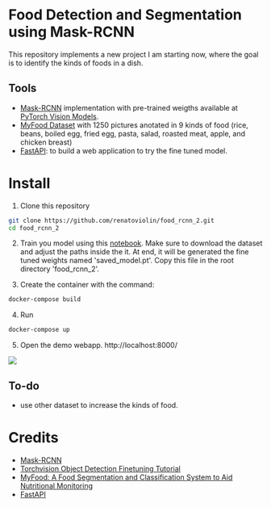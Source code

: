 # Food Detection and Segmentation using Mask-RCNN

This repository implements a new project I am starting now, where the goal is to identify the kinds of foods in a dish.

## Tools
- [Mask-RCNN]() implementation with pre-trained weigths available at [PyTorch Vision Models](https://pytorch.org/vision/stable/models.html#object-detection-instance-segmentation-and-person-keypoint-detection).
- [MyFood Dataset](https://zenodo.org/record/4041488#.YEzSwy2708Z) with 1250 pictures anotated in 9 kinds of food (rice, beans, boiled egg, fried egg, pasta, salad, roasted meat, apple, and chicken breast)
- [FastAPI](https://fastapi.tiangolo.com): to build a web application to try the fine tuned model.


# Install
1. Clone this repository
```bash
git clone https://github.com/renatoviolin/food_rcnn_2.git
cd food_rcnn_2
```

2. Train you model using this [notebook](). Make sure to download the dataset and adjust the paths inside the it. At end, it will be generated the fine tuned weights named 'saved_model.pt'. Copy this file in the root directory 'food_rcnn_2'.


3. Create the container with the command:
```bash
docker-compose build
```

4. Run 
```bash
docker-compose up
```

5. Open the demo webapp.
http://localhost:8000/
<img src=img/webapp.gif>


## To-do
- use other dataset to increase the kinds of food.


# Credits
- [Mask-RCNN](https://arxiv.org/pdf/1703.06870.pdf)
- [Torchvision Object Detection Finetuning Tutorial](https://pytorch.org/tutorials/intermediate/torchvision_tutorial.html)
- [MyFood: A Food Segmentation and Classification System to Aid Nutritional Monitoring](https://arxiv.org/pdf/2012.03087v1.pdf)
- [FastAPI](https://fastapi.tiangolo.com)